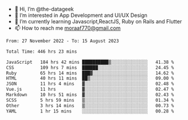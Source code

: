 - 👋 Hi, I’m @the-datageek
- 👀 I’m interested in App Development and UI/UX Design
- 🌱 I’m currently learning Javascript,ReactJS, Ruby on Rails and Flutter
- 📫 How to reach me moraaf770@gmail.com

<!---
the-datageek/the-datageek is a ✨ special ✨ repository because its `README.md` (this file) appears on your GitHub profile.
You can click the Preview link to take a look at your changes.
--->
<!--START_SECTION:waka-->

```txt
From: 27 November 2022 - To: 15 August 2023

Total Time: 446 hrs 23 mins

JavaScript   184 hrs 42 mins ██████████▒░░░░░░░░░░░░░░   41.38 %
CSS          109 hrs 7 mins  ██████░░░░░░░░░░░░░░░░░░░   24.45 %
Ruby         65 hrs 14 mins  ███▓░░░░░░░░░░░░░░░░░░░░░   14.62 %
HTML         40 hrs 11 mins  ██▒░░░░░░░░░░░░░░░░░░░░░░   09.00 %
JSON         11 hrs 4 mins   ▓░░░░░░░░░░░░░░░░░░░░░░░░   02.48 %
Vue.js       11 hrs          ▓░░░░░░░░░░░░░░░░░░░░░░░░   02.47 %
Markdown     10 hrs 51 mins  ▓░░░░░░░░░░░░░░░░░░░░░░░░   02.43 %
SCSS         5 hrs 59 mins   ▒░░░░░░░░░░░░░░░░░░░░░░░░   01.34 %
Other        3 hrs 14 mins   ▒░░░░░░░░░░░░░░░░░░░░░░░░   00.73 %
YAML         1 hr 15 mins    ░░░░░░░░░░░░░░░░░░░░░░░░░   00.28 %
```

<!--END_SECTION:waka-->
